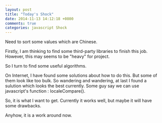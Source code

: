 ```yaml
---
layout: post
title: "Today's Shock"
date: 2014-11-13 14:12:18 +0800
comments: true
categories: javascript Shock
---
```


Need to sort some values which are Chinese. 

Firstly, I am thinking to find some third-party libraries to finish this job. However, this may seems to be "heavy" for project. 

<!-- more -->

So I turn to find some useful algorithms.

On Internet, I have found some solutions about how to do this. But some of them look like too bulk. So wandering and wandering, at last I found a sulution which looks the best currently. Some guy say we can use javascript's function : localeCompare(). 

So, it is what I want to get. Currently it works well, but maybe it will have some drawbacks. 

Anyhow, it is a work around now.
